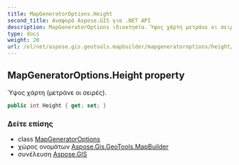 ```yaml
---
title: MapGeneratorOptions.Height
second_title: Αναφορά Aspose.GIS για .NET API
description: MapGeneratorOptions ιδιοκτησία. Ύψος χάρτη μετράνε οι σειρές.
type: docs
weight: 20
url: /el/net/aspose.gis.geotools.mapbuilder/mapgeneratoroptions/height/
---
```

## MapGeneratorOptions.Height property

Ύψος χάρτη (μετράνε οι σειρές).

```csharp
public int Height { get; set; }
```

### Δείτε επίσης

* class [MapGeneratorOptions](../)
* χώρος ονομάτων [Aspose.Gis.GeoTools.MapBuilder](../../mapgeneratoroptions/)
* συνέλευση [Aspose.GIS](../../../)


